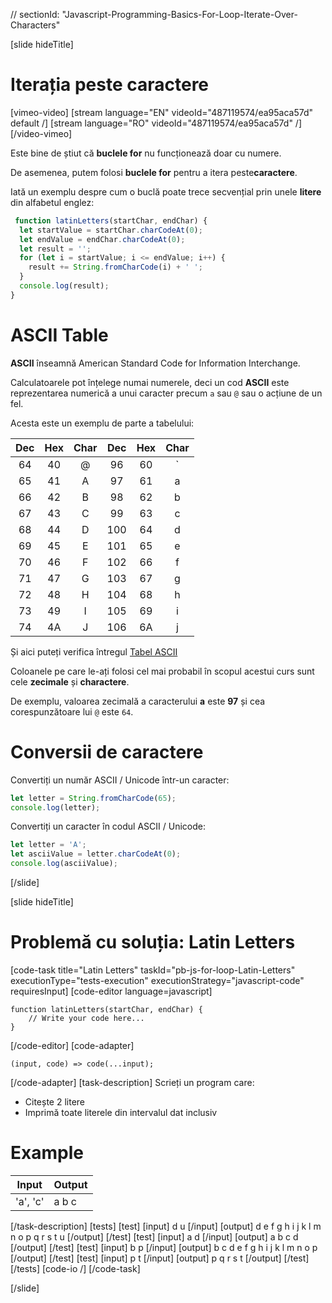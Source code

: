 // sectionId: "Javascript-Programming-Basics-For-Loop-Iterate-Over-Characters"

[slide hideTitle]
# Iterația peste caractere

[vimeo-video]
[stream language="EN" videoId="487119574/ea95aca57d" default /]
[stream language="RO" videoId="487119574/ea95aca57d"  /]
[/video-vimeo]

Este bine de știut că **buclele for** nu funcționează doar cu numere.

De asemenea, putem folosi **buclele for** pentru a itera peste**caractere**.

Iată un exemplu despre cum o buclă poate trece secvențial prin unele **litere** din alfabetul englez:

```js live
 function latinLetters(startChar, endChar) {
  let startValue = startChar.charCodeAt(0);
  let endValue = endChar.charCodeAt(0);
  let result = '';
  for (let i = startValue; i <= endValue; i++) {
    result += String.fromCharCode(i) + ' ';
  }
  console.log(result);
}
```

# ASCII Table

**ASCII** înseamnă American Standard Code for Information Interchange.

Calculatoarele pot înțelege numai numerele, deci un cod **ASCII** este reprezentarea numerică a unui caracter precum `a` sau `@` sau o acțiune de un fel.

Acesta este un exemplu de parte a tabelului:

| **Dec**|**Hex** |**Char** |**Dec**|**Hex**|**Char**|
|:---: | :---:|:---: | :---:|:---:|:---: |
|64|40|\@|96|60| \` |
|65|41| A |97|61|a|
|66|42|B|98|62|b|
|67|43|C|99|63|c|
|68|44|D|100|64|d|
|69|45|E|101|65|e|
|70|46|F|102|66|f|
|71|47|G|103|67|g|
|72|48|H|104|68|h|
|73|49|I|105|69|i|
|74|4A|J|106|6A|j|

Și aici puteți verifica întregul [Tabel ASCII](http://www.asciitable.com)

Coloanele pe care le-ați folosi cel mai probabil în scopul acestui curs sunt cele **zecimale** și **charactere**.

De exemplu, valoarea zecimală a caracterului **a** este **97** și cea corespunzătoare lui `@` este `64`.


# Conversii de caractere

Convertiți un număr ASCII / Unicode într-un caracter:

```js live
let letter = String.fromCharCode(65);
console.log(letter);
```

Convertiți un caracter în codul ASCII / Unicode:

```js live
let letter = 'A';
let asciiValue = letter.charCodeAt(0);
console.log(asciiValue);
```
[/slide]

[slide hideTitle]
# Problemă cu soluția: Latin Letters



[code-task title="Latin Letters" taskId="pb-js-for-loop-Latin-Letters" executionType="tests-execution" executionStrategy="javascript-code" requiresInput]
[code-editor language=javascript]
```
function latinLetters(startChar, endChar) {
    // Write your code here...
}

```
[/code-editor]
[code-adapter]
```
(input, code) => code(...input);
```
[/code-adapter]
[task-description]
Scrieți un program care:

* Citește 2 litere
* Imprimă toate literele din intervalul dat inclusiv

# Example
| **Input** | **Output** |
| --- | --- |
|'a', 'c'| a b c  |

[/task-description]
[tests]
[test]
[input]
d
u
[/input]
[output]
d e f g h i j k l m n o p q r s t u
[/output]
[/test]
[test]
[input]
a
d
[/input]
[output]
a b c d
[/output]
[/test]
[test]
[input]
b
p
[/input]
[output]
b c d e f g h i j k l m n o p
[/output]
[/test]
[test]
[input]
p
t
[/input]
[output]
p q r s t
[/output]
[/test]
[/tests]
[code-io /]
[/code-task]

[/slide]
